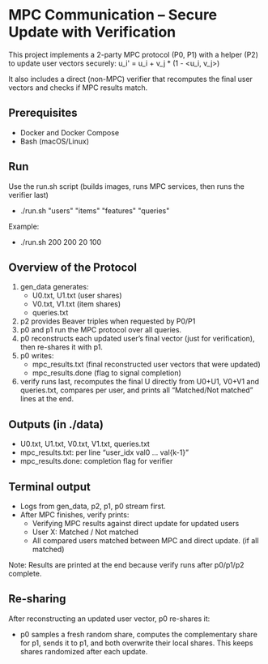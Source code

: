 # MPC Communication – Secure Update with Verification

This project implements a 2-party MPC protocol (P0, P1) with a helper (P2) to update user vectors securely:
u_i' = u_i + v_j * (1 - <u_i, v_j>)

It also includes a direct (non-MPC) verifier that recomputes the final user vectors and checks if MPC results match.

## Prerequisites
- Docker and Docker Compose
- Bash (macOS/Linux)

## Run
Use the run.sh script (builds images, runs MPC services, then runs the verifier last)
- ./run.sh "users" "items" "features" "queries"

Example:
- ./run.sh 200 200 20 100


## Overview of the Protocol
1) gen_data generates:
   - U0.txt, U1.txt (user shares)
   - V0.txt, V1.txt (item shares)
   - queries.txt
2) p2 provides Beaver triples when requested by P0/P1
3) p0 and p1 run the MPC protocol over all queries.
4) p0 reconstructs each updated user’s final vector (just for verification), then re-shares it with p1.
5) p0 writes:
   - mpc_results.txt (final reconstructed user vectors that were updated)
   - mpc_results.done (flag to signal completion)
6) verify runs last, recomputes the final U directly from U0+U1, V0+V1 and queries.txt, compares per user, and prints all “Matched/Not matched” lines at the end.

## Outputs (in ./data)
- U0.txt, U1.txt, V0.txt, V1.txt, queries.txt
- mpc_results.txt: per line “user_idx val0 ... val{k-1}”
- mpc_results.done: completion flag for verifier

## Terminal output
- Logs from gen_data, p2, p1, p0 stream first.
- After MPC finishes, verify prints:
  - Verifying MPC results against direct update for updated users
  - User X: Matched / Not matched
  - All compared users matched between MPC and direct update. (if all matched)

Note: Results are printed at the end because verify runs after p0/p1/p2 complete.

## Re-sharing
After reconstructing an updated user vector, p0 re-shares it:
- p0 samples a fresh random share, computes the complementary share for p1, sends it to p1, and both overwrite their local shares. This keeps shares randomized after each update.
